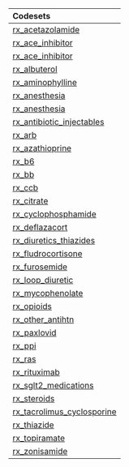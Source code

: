 |Codesets                   |
|:--------------------------|
|[rx_acetazolamide](https://pedsnet.github.io/Variable-Dictionary/pages/drug/rx_acetazolamide_md_page.md)|
|[rx_ace_inhibitor](https://pedsnet.github.io/Variable-Dictionary/pages/drug/rx_ace_inhibitor_md_page.md)|
|[rx_ace_inhibitor](https://pedsnet.github.io/Variable-Dictionary/pages/drug/rx_ace_inhibitor_md_page.md)|
|[rx_albuterol](https://pedsnet.github.io/Variable-Dictionary/pages/drug/rx_albuterol_md_page.md)|
|[rx_aminophylline](https://pedsnet.github.io/Variable-Dictionary/pages/drug/rx_aminophylline_md_page.md)|
|[rx_anesthesia](https://pedsnet.github.io/Variable-Dictionary/pages/drug/rx_anesthesia_md_page.md)|
|[rx_anesthesia](https://pedsnet.github.io/Variable-Dictionary/pages/drug/rx_anesthesia_md_page.md)|
|[rx_antibiotic_injectables](https://pedsnet.github.io/Variable-Dictionary/pages/drug/rx_antibiotic_injectables_md_page.md)|
|[rx_arb](https://pedsnet.github.io/Variable-Dictionary/pages/drug/rx_arb_md_page.md)|
|[rx_azathioprine](https://pedsnet.github.io/Variable-Dictionary/pages/drug/rx_azathioprine_md_page.md)|
|[rx_b6](https://pedsnet.github.io/Variable-Dictionary/pages/drug/rx_b6_md_page.md)|
|[rx_bb](https://pedsnet.github.io/Variable-Dictionary/pages/drug/rx_bb_md_page.md)|
|[rx_ccb](https://pedsnet.github.io/Variable-Dictionary/pages/drug/rx_ccb_md_page.md)|
|[rx_citrate](https://pedsnet.github.io/Variable-Dictionary/pages/drug/rx_citrate_md_page.md)|
|[rx_cyclophosphamide](https://pedsnet.github.io/Variable-Dictionary/pages/drug/rx_cyclophosphamide_md_page.md)|
|[rx_deflazacort](https://pedsnet.github.io/Variable-Dictionary/pages/drug/rx_deflazacort_md_page.md)|
|[rx_diuretics_thiazides](https://pedsnet.github.io/Variable-Dictionary/pages/drug/rx_diuretics_thiazides_md_page.md)|
|[rx_fludrocortisone](https://pedsnet.github.io/Variable-Dictionary/pages/drug/rx_fludrocortisone_md_page.md)|
|[rx_furosemide](https://pedsnet.github.io/Variable-Dictionary/pages/drug/rx_furosemide_md_page.md)|
|[rx_loop_diuretic](https://pedsnet.github.io/Variable-Dictionary/pages/drug/rx_loop_diuretic_md_page.md)|
|[rx_mycophenolate](https://pedsnet.github.io/Variable-Dictionary/pages/drug/rx_mycophenolate_md_page.md)|
|[rx_opioids](https://pedsnet.github.io/Variable-Dictionary/pages/drug/rx_opioids_md_page.md)|
|[rx_other_antihtn](https://pedsnet.github.io/Variable-Dictionary/pages/drug/rx_other_antihtn_md_page.md)|
|[rx_paxlovid](https://pedsnet.github.io/Variable-Dictionary/pages/drug/rx_paxlovid_md_page.md)|
|[rx_ppi](https://pedsnet.github.io/Variable-Dictionary/pages/drug/rx_ppi_md_page.md)|
|[rx_ras](https://pedsnet.github.io/Variable-Dictionary/pages/drug/rx_ras_md_page.md)|
|[rx_rituximab](https://pedsnet.github.io/Variable-Dictionary/pages/drug/rx_rituximab_md_page.md)|
|[rx_sglt2_medications](https://pedsnet.github.io/Variable-Dictionary/pages/drug/rx_sglt2_medications_md_page.md)|
|[rx_steroids](https://pedsnet.github.io/Variable-Dictionary/pages/drug/rx_steroids_md_page.md)|
|[rx_tacrolimus_cyclosporine](https://pedsnet.github.io/Variable-Dictionary/pages/drug/rx_tacrolimus_cyclosporine_md_page.md)|
|[rx_thiazide](https://pedsnet.github.io/Variable-Dictionary/pages/drug/rx_thiazide_md_page.md)|
|[rx_topiramate](https://pedsnet.github.io/Variable-Dictionary/pages/drug/rx_topiramate_md_page.md)|
|[rx_zonisamide](https://pedsnet.github.io/Variable-Dictionary/pages/drug/rx_zonisamide_md_page.md)|
